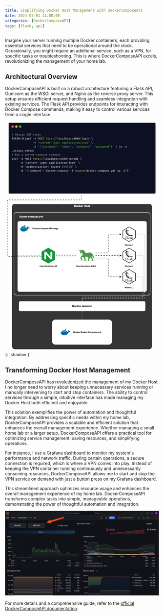 ```yaml
---
title: Simplifying Docker Host Management with DockerComposeAPI
date: 2024-07-01 11:00:00
categories: [DockerComposeAPI]
tags: [flask, api]
---
```

<script defer data-domain="senad-d.github.io" src="https://plus.seki.pro/js/script.js"></script>

Imagine your server running multiple Docker containers, each providing essential services that need to be operational around the clock. Occasionally, you might require an additional service, such as a VPN, for specific tasks or troubleshooting. This is where DockerComposeAPI excels, revolutionizing the management of your home lab.

## Architectural Overview

DockerComposeAPI is built on a robust architecture featuring a Flask API, Gunicorn as the WSGI server, and Nginx as the reverse proxy server. This setup ensures efficient request handling and seamless integration with existing services. The Flask API provides endpoints for interacting with Docker Compose commands, making it easy to control various services from a single interface.

![aipcode](https://github.com/senad-d/senad-d.github.io/blob/main/_media/gif/api_demo.gif?raw=true)
{: .shadow }

## Transforming Docker Host Management

DockerComposeAPI has revolutionized the management of my Docker Host. I no longer need to worry about keeping unnecessary services running or manually intervening to start and stop containers. The ability to control services through a simple, intuitive interface has made managing my Docker Host both efficient and enjoyable.

This solution exemplifies the power of automation and thoughtful integration. By addressing specific needs within my home lab, DockerComposeAPI provides a scalable and efficient solution that enhances the overall management experience. Whether managing a small home lab or a larger setup, DockerComposeAPI offers a practical tool for optimizing service management, saving resources, and simplifying operations.

For instance, I use a Grafana dashboard to monitor my system's performance and network traffic. During certain operations, a secure connection is required, which is where a VPN comes into play. Instead of keeping the VPN container running continuously and unnecessarily consuming resources, DockerComposeAPI allows me to start and stop the VPN service on demand with just a button press on my Grafana dashboard.

This streamlined approach optimizes resource usage and enhances the overall management experience of my home lab. DockerComposeAPI transforms complex tasks into simple, manageable operations, demonstrating the power of thoughtful automation and integration.

![dash](https://github.com/senad-d/senad-d.github.io/blob/main/_media/images/grafana-dash.png?raw=true)

For more details and a comprehensive guide, refer to the [official DockerComposeAPI documentation](https://github.com/senad-d/DockerComposeAPI).
